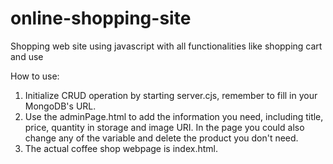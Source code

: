 # online-shopping-site
Shopping web site using javascript with all functionalities like shopping cart and use 

How to use:
1. Initialize CRUD operation by starting server.cjs, remember to fill in your MongoDB's URL.
2. Use the adminPage.html to add the information you need, including title, price, quantity in storage and image URI. In the page you could also change any of the variable and delete the product you don't need.
3. The actual coffee shop webpage is index.html. 
